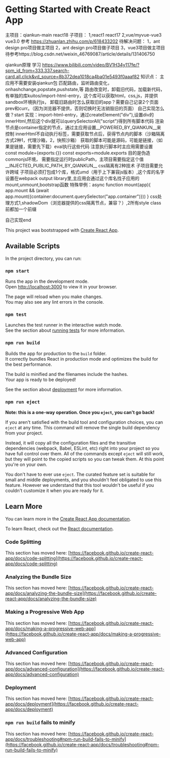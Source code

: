 # Getting Started with Create React App
主项目：qiankun-main  react18
子项目：
  1,react1 react17
  2,vue/myvue-vue3 vue3.0 参考 https://zhuanlan.zhihu.com/p/618433202
待解决问题：
1，ant design pro项目做主项目
2，ant design pro项目做子项目
3，vue3项目做主项目 待参考https://blog.csdn.net/weixin_46769087/article/details/131406750

qiankun原理
学习 https://www.bilibili.com/video/BV1H34y117fe/?spm_id_from=333.337.search-card.all.click&vd_source=8b372dea1018ca4ba01e5493f0aaaf82
知识点：
主应用不需要安装qiankun包
匹配路由，监听路由变化，onhashchange,popstate,pushstate,等
路由改变时，卸载旧代码，加载新代码，有单独的库kuitos/import-html-entry，这个库可以获取html，css,js，并提供sandbox环境执行js，
卸载旧路由时怎么获取旧的app？需要自己记录2个页面prev和curr。（因为浏览器不提供，否则切换时无法销毁旧的页面）
自己实现怎么做？start
实现：import-html-entry，通过createElement("div"),设置div的innerHtml,然后这个div就可以querySelectorAll("script")得到所有脚本代码
渲染节点是container指定的节点，通过主应用设置__POWERED_BY_QIANKUN__来控制
innerHtml不自动执行<javascript>标签，需要获取节点后，获得节点内的脚本（沙箱隔离方式2种1，代理沙箱，2，快照沙箱）
获取的脚本可能是源码，可能是链接，（如果是链接，需要先下载）eval执行这些代码
注意执行脚本时主应用需要设置
const module={exports:{}}
const exports=module.exports
目的是伪造commonjs环境，
需要指定运行时publicPath，主项目需要指定这个值__INJECTED_PUBLIC_PATH_BY_QIANKUN__
css隔离有2种技术
子项目需要允许跨域
子项目必须打包成1个库，格式umd（用于上下兼容js版本）,这个库的名字设置在webpack output library里,主应用会通过这个库名找子应用的mount,unmount,bootstrap函数
特殊举例：async function mount(app){
  app.mount && (await app.mount({container:document.querySelector("app.container")}))
}
css处理方式1,shadowDom（浏览器提供的css隔离节点，兼容？）,2所有style class前都加一个前缀

自己实现end


This project was bootstrapped with [Create React App](https://github.com/facebook/create-react-app).

## Available Scripts

In the project directory, you can run:

### `npm start`

Runs the app in the development mode.\
Open [http://localhost:3000](http://localhost:3000) to view it in your browser.

The page will reload when you make changes.\
You may also see any lint errors in the console.

### `npm test`

Launches the test runner in the interactive watch mode.\
See the section about [running tests](https://facebook.github.io/create-react-app/docs/running-tests) for more information.

### `npm run build`

Builds the app for production to the `build` folder.\
It correctly bundles React in production mode and optimizes the build for the best performance.

The build is minified and the filenames include the hashes.\
Your app is ready to be deployed!

See the section about [deployment](https://facebook.github.io/create-react-app/docs/deployment) for more information.

### `npm run eject`

**Note: this is a one-way operation. Once you `eject`, you can't go back!**

If you aren't satisfied with the build tool and configuration choices, you can `eject` at any time. This command will remove the single build dependency from your project.

Instead, it will copy all the configuration files and the transitive dependencies (webpack, Babel, ESLint, etc) right into your project so you have full control over them. All of the commands except `eject` will still work, but they will point to the copied scripts so you can tweak them. At this point you're on your own.

You don't have to ever use `eject`. The curated feature set is suitable for small and middle deployments, and you shouldn't feel obligated to use this feature. However we understand that this tool wouldn't be useful if you couldn't customize it when you are ready for it.

## Learn More

You can learn more in the [Create React App documentation](https://facebook.github.io/create-react-app/docs/getting-started).

To learn React, check out the [React documentation](https://reactjs.org/).

### Code Splitting

This section has moved here: [https://facebook.github.io/create-react-app/docs/code-splitting](https://facebook.github.io/create-react-app/docs/code-splitting)

### Analyzing the Bundle Size

This section has moved here: [https://facebook.github.io/create-react-app/docs/analyzing-the-bundle-size](https://facebook.github.io/create-react-app/docs/analyzing-the-bundle-size)

### Making a Progressive Web App

This section has moved here: [https://facebook.github.io/create-react-app/docs/making-a-progressive-web-app](https://facebook.github.io/create-react-app/docs/making-a-progressive-web-app)

### Advanced Configuration

This section has moved here: [https://facebook.github.io/create-react-app/docs/advanced-configuration](https://facebook.github.io/create-react-app/docs/advanced-configuration)

### Deployment

This section has moved here: [https://facebook.github.io/create-react-app/docs/deployment](https://facebook.github.io/create-react-app/docs/deployment)

### `npm run build` fails to minify

This section has moved here: [https://facebook.github.io/create-react-app/docs/troubleshooting#npm-run-build-fails-to-minify](https://facebook.github.io/create-react-app/docs/troubleshooting#npm-run-build-fails-to-minify)
